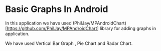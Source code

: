# Basic Graphs In Android

In this application we have used (PhilJay/MPAndroidChart)[https://github.com/PhilJay/MPAndroidChart] library for adding graphs in application.

We have used Vertical Bar Graph , Pie Chart and Radar Chart.
